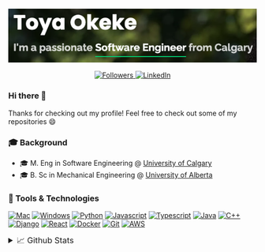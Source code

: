 <p align="center">
    <a href="https://toyaokeke.github.io">
        <img src="website.png" alt="Website"/>
    </a>
</p>
<p align="center">
    <a href="https://github.com/toyaokeke?tab=followers">
        <img src="https://img.shields.io/github/followers/toyaokeke?&style=social" alt="Followers"/>
    </a>
    <a href="https://linkedin.com/in/toyaokeke">
        <img src="https://img.shields.io/badge/linkedin-blue.svg?&style=flat&logo=linkedin&logoColor=white" alt="LinkedIn"/>
    </a>
</p>

### Hi there 👋

Thanks for checking out my profile! Feel free to check out some of my repositories 😄

### 🎓 Background

- 🎓 M. Eng in Software Engineering @ [University of Calgary](https://ucalgary.ca)
- 🎓 B. Sc in Mechanical Engineering @ [University of Alberta](https://ualberta.ca)

### 🔧 Tools & Technologies

[![Mac](https://img.shields.io/badge/OS-Mac-informational?style=flat&logo=apple&logoColor=white&color=2bbc8a)](https://www.apple.com/macos/)
[![Windows](https://img.shields.io/badge/OS-Windows-informational?style=flat&logo=windows&logoColor=white&color=2bbc8a)](https://www.microsoft.com/en-ca/windows)
[![Python](https://img.shields.io/badge/Code-Python-informational?style=flat&logo=python&logoColor=white&color=2bbc8a)](https://www.python.org/)
[![Javascript](https://img.shields.io/badge/Code-JavaScript-informational?style=flat&logo=javascript&logoColor=white&color=2bbc8a)](https://www.javascript.com/)
[![Typescript](https://img.shields.io/badge/Code-Typescript-informational?style=flat&logo=typescript&logoColor=white&color=2bbc8a)](https://www.typescriptlang.org/)
[![Java](https://img.shields.io/badge/Code-Java-informational?style=flat&logo=java&logoColor=white&color=2bbc8a)](https://www.oracle.com/ca-en/java/)
[![C++](https://img.shields.io/badge/Code-C++-informational?style=flat&logo=c&logoColor=white&color=2bbc8a)](https://www.cplusplus.com/)
[![Django](https://img.shields.io/badge/Code-Django-informational?style=flat&logo=django&logoColor=white&color=2bbc8a)](https://www.djangoproject.com/)
[![React](https://img.shields.io/badge/Code-React-informational?style=flat&logo=react&logoColor=white&color=2bbc8a)](https://reactjs.org/)
[![Docker](https://img.shields.io/badge/Tools-Docker-informational?style=flat&logo=docker&logoColor=white&color=2bbc8a)](https://www.docker.com/)
[![Git](https://img.shields.io/badge/Tools-Git-informational?style=flat&logo=git&logoColor=white&color=2bbc8a)](https://git-scm.com/)
[![AWS](https://img.shields.io/badge/Cloud-AWS-informational?style=flat&logo=amazon&logoColor=white&color=2bbc8a)](https://aws.amazon.com/)

<details>
    <summary style="font-size: 1.17em;">📈 Github Stats</summary>
    <p align="center">
        <img src="https://github-readme-stats.vercel.app/api?username=toyaokeke&show_icons=true&theme=gotham" alt="Toya's Github Stats" />
    </p>
    <p align="center">
        <a href="https://github.com/toyaokeke/MechCombatGame">
            <img src="https://github-readme-stats.vercel.app/api/pin/?username=toyaokeke&repo=MechCombatGame&title_color=ffffff&text_color=c9cacc&icon_color=2bbc8a&bg_color=1d1f21" alt="Mech Combat Game"/>
        </a>
        <a href="https://github.com/toyaokeke/tic-tac-toe">
            <img src="https://github-readme-stats.vercel.app/api/pin/?username=toyaokeke&repo=tic-tac-toe&title_color=ffffff&text_color=c9cacc&icon_color=2bbc8a&bg_color=1d1f21" alt="Mech Combat Game"/>
        </a>
    </p>
</details>
